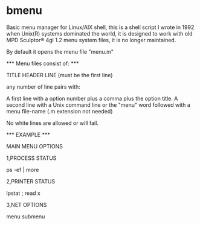 # bmenu

Basic menu manager for Linux/AIX shell, this is a shell script I wrote in 1992 when Unix(R) systems dominated the world, it is designed to work with old MPD Sculptor® 4gl 1.2 menu system files, it is no longer maintained.

By default it opens the menu file "menu.m"

*** Menu files consist of: ***

TITLE HEADER LINE (must be the first line)

any number of line pairs with:

A first line with a option number plus a comma plus the option title. 
A second line with a Unix command line or the "menu" word followed with a menu file-name (.m extension not needed)

No white lines are allowed or will fail.

*** EXAMPLE ***

MAIN MENU OPTIONS

1,PROCESS STATUS

ps -ef | more

2,PRINTER STATUS

lpstat ; read x

3,NET OPTIONS

menu submenu
